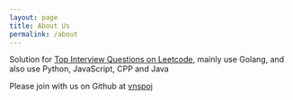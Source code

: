 ```yaml
---
layout: page
title: About Us
permalink: /about
---
```


Solution for [Top Interview Questions on Leetcode](https://leetcode.com/problemset/all/?listId=wpwgkgt), mainly use Golang, and also use Python, JavaScript, CPP and Java


Please join with us on Github at [vnspoj](https://github.com/vnspoj)

<!-- vnspoj.github.io_ads_post_upper_related -->
<div style="margin-top: 50px; margin-bottom: 30px">
<ins class="adsbygoogle"
	style="display:block"
	data-ad-client="ca-pub-2949659900148168"
	data-ad-slot="1965177778"
	data-ad-format="auto"
	data-full-width-responsive="true"></ins>
</div>
